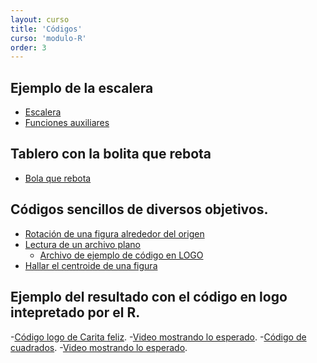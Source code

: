 ```yaml
---
layout: curso
title: 'Códigos'
curso: 'modulo-R'
order: 3
---
```



## Ejemplo de la escalera
 - [Escalera](./codigos/escalera1.R)
 - [Funciones auxiliares](./codigos/funciones.R)

## Tablero con la bolita que rebota
 - [Bola que rebota](./codigos/quiz3.R)

## Códigos sencillos de diversos objetivos.

 - [Rotación de una figura alrededor del origen](./codigos/rota_triangulo.R)
 - [Lectura de un archivo plano](./codigos/lectura_archivo_texto.R)
    * [Archivo de ejemplo de código en LOGO](./codigos/primer_programa.logo)
 - [Hallar el centroide de una figura](./codigos/halla_centroide.R)

## Ejemplo del resultado con el código en logo intepretado por el R.

  -[Código logo de Carita feliz](./codigos/carita_feliz.logo).
  -[Video mostrando lo esperado](./codigos/carita_feliz.mp4).
  -[Código de cuadrados](./codigos/cuadrados.logo).
  -[Video mostrando lo esperado](.codigos/cuadrados.mp4).

  


<!--
## Ejemplo del uso del "click" del mouse.
  - [Segmento oblicuo](./codigos/segmento_oblicuo.R)
  - [Solución a segmentos horizontales o verticales](./codigos/segmento_vertical_horizontal.R)

## Ejemplo del uso del RMarkdown.

 - [Archivo en formato ".Rmd"](./codigos/ejemplo1.Rmd).
 - [Archivo en formato ".html"](./codigos/ejemplo1.html)
 - [Base de datos de la participación en los olímpicos por parte de Colombia](./codigos/colombia_olimpicos.csv).


## Indicación de la batalla naval.
 - [Tablero simple](./codigos/interactua.R)
 - [Archivo de intercambio](./codigos/jugada.txt) -->
